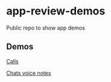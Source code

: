 # app-review-demos

Public repo to show app demos

## Demos

[Calls](./calls-demo.mp4)

[Chats voice notes](./chats-audio-player.mp4)

